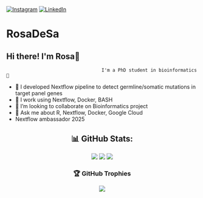 [![Instagram](https://img.shields.io/badge/Instagram-%23E4405F.svg?logo=Instagram&logoColor=white)](https://instagram.com/rosa_desa) [![LinkedIn](https://img.shields.io/badge/LinkedIn-%230077B5.svg?logo=linkedin&logoColor=white)](https://linkedin.com/in/rosa-de-santis)
# RosaDeSa

##                                           Hi there! I'm Rosa👋
                                       I'm a PhD student in bioinformatics 🧬 


- 🔭 I developed Nextflow pipeline to detect germline/somatic mutations in target panel genes
- 🌱 I work using Nextflow, Docker, BASH
- 👯 I’m looking to collaborate on Bioinformatics project
-  💬 Ask me about R, Nextflow, Docker, Google Cloud
-  Nextflow ambassador 2025

<div align="center">
  

## 📊 GitHub Stats:
![](https://github-readme-stats.vercel.app/api?username=RosaDeSa&theme=prussian&hide_border=false&include_all_commits=true&count_private=true)
![](https://github-readme-streak-stats.herokuapp.com/?user=RosaDeSa&theme=prussian&hide_border=false)
![](https://github-readme-stats.vercel.app/api/top-langs/?username=RosaDeSa&theme=prussian&hide_border=false&include_all_commits=true&count_private=true&layout=compact)


</div>

<div align="center">
  
### 🏆 GitHub Trophies
![](https://github-profile-trophy.vercel.app/?username=RosaDeSa&theme=radical&no-frame=false&no-bg=true&margin-w=4)


</div>




